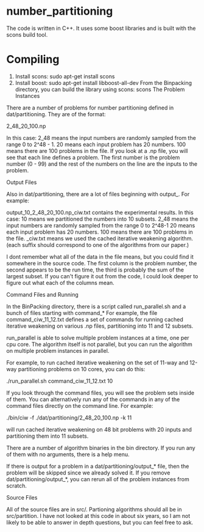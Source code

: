 # number_partitioning

The code is written in C++. It uses some boost libraries and is built with the scons build tool.

# Compiling
1. Install scons: sudo apt-get install scons
2. Install boost: sudo apt-get install libboost-all-dev
From the Binpacking directory, you can build the library using scons:
scons 
The Problem Instances

There are a number of problems for number partitioning defined in dat/partitioning. They are of the format:

2_48_20_100.np

In this case:
2_48 means the input numbers are randomly sampled from the range 0 to 2^48 - 1.
20 means each input problem has 20 numbers.
100 means there are 100 problems in the file.
If you look at a .np file, you will see that each line defines a problem. The first number is the problem number (0 - 99) and the rest of the numbers on the line are the inputs to the problem.

Output Files

Also in dat/partitioning, there are a lot of files beginning with output_. For example:

output_10_2_48_20_100.np_ciw.txt contains the experimental results. In this case:
10 means we partitioned the numbers into 10 subsets.
2_48 means the input numbers are randomly sampled from the range 0 to 2^48-1
20 means each input problem has 20 numbers.
100 means there are 100 problems in the file.
_ciw.txt means we used the cached iterative weakening algorithm. (each suffix should correspond to one of the algorithms from our paper.)

I dont remember what all of the data in the file means, but you could find it somewhere in the source code. The first column is the problem number, the second appears to be the run time, the third is probably the sum of the largest subset. If you can't figure it out from the 
code, I could look deeper to figure out what each of the columns mean.

Command Files and Running

 In the BinPacking directory, there is a script called run_parallel.sh and a  bunch of files starting with command_*
For example, the file command_ciw_11_12.txt defines a set of commands for running cached iterative weakening on various .np files, partitioning into 11 and 12 subsets.

run_parallel is able to solve multiple problem instances at a time, one per cpu core. The algorithm itself is not parallel, but you can run the algorithm on multiple problem instances in parallel.

For example, to run cached iterative weakening on the set of 11-way and 12-way partitioning problems on 10 cores, you can do this:
  

  ./run_parallel.sh command_ciw_11_12.txt 10



If you look through the command files, you will see the problem sets inside of them. You can alternatively run any of the commands in any of the command files directly on the command line. For example:


  ./bin/ciw -f ./dat/partitioning/2_48_20_100.np -k 11

will run cached iterative weakening on 48 bit problems with 20 inputs and partitioning them into 11 subsets.

There are a number of algorithm binaries in the bin directory. If you run any of them with no arguments, there is a help menu.

If there is output for a problem in a dat/partitioning/output_* file, then the problem will be skipped since we already solved it. If you remove dat/partitioning/output_*, you can rerun all of the problem instances from scratch.

Source Files

All of the source files are in src/. Partioning algorithms should all be in src/partition. I have not looked at this code in about six years, so I am not likely to be able to answer in depth  questions, but you can feel free to ask. 
